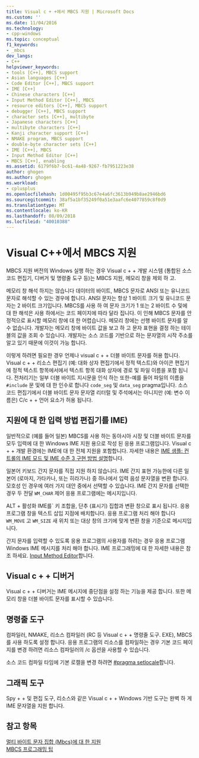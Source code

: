 ```yaml
---
title: Visual c + +에서 MBCS 지원 | Microsoft Docs
ms.custom: ''
ms.date: 11/04/2016
ms.technology:
- cpp-windows
ms.topic: conceptual
f1_keywords:
- _mbcs
dev_langs:
- C++
helpviewer_keywords:
- tools [C++], MBCS support
- Asian languages [C++]
- Code Editor [C++], MBCS support
- IME [C++]
- Chinese characters [C++]
- Input Method Editor [C++], MBCS
- resource editors [C++], MBCS support
- debugger [C++], MBCS support
- character sets [C++], multibyte
- Japanese characters [C++]
- multibyte characters [C++]
- Kanji character support [C++]
- NMAKE program, MBCS support
- double-byte character sets [C++]
- IME [C++], MBCS
- Input Method Editor [C++]
- MBCS [C++], enabling
ms.assetid: 6179f6b7-bc61-4a48-9267-fb7951223e38
author: ghogen
ms.author: ghogen
ms.workload:
- cplusplus
ms.openlocfilehash: 1d00495f95b3c67e4a6fc3613b949b8ae2946bd6
ms.sourcegitcommit: 38af5a1bf35249f0a51e3aafc6e4077859c8f0d9
ms.translationtype: MT
ms.contentlocale: ko-KR
ms.lasthandoff: 08/09/2018
ms.locfileid: "40010388"
---
```

# <a name="mbcs-support-in-visual-c"></a>Visual C++에서 MBCS 지원
MBCS 지원 버전의 Windows 실행 하는 경우 Visual c + + 개발 시스템 (통합된 소스 코드 편집기, 디버거 및 명령줄 도구 등)는 MBCS 지원, 메모리 창을 제외 하 고.  
  
 메모리 창 해석 하지는 않습니다 데이터의 바이트, MBCS 문자로 ANSI 또는 유니코드 문자로 해석할 수 있는 경우에 합니다. ANSI 문자는 항상 1 바이트 크기 및 유니코드 문자는 2 바이트 크기입니다. MBCS를 사용 하 여 문자 크기가 1 또는 2 바이트 수 및에 대 한 해석은 사용 하에서는 코드 페이지에 따라 달라 집니다. 이 인해 MBCS 문자를 안정적으로 표시할 메모리 창에 대 한 어렵습니다. 메모리 창에는 선행 바이트 문자를 알 수 없습니다. 개발자는 메모리 창에 바이트 값을 보고 하 고 문자 표현을 결정 하는 테이블의 값을 조회 수 있습니다. 개발자는 소스 코드를 기반으로 하는 문자열의 시작 주소를 알고 있기 때문에 이것이 가능 합니다.  
  
 이렇게 하려면 필요한 경우 언제나 visual c + + 더블 바이트 문자를 허용 합니다. Visual c + + 리소스 편집기 (예: 대화 상자 편집기에서 정적 텍스트)와 아이콘 편집기에 정적 텍스트 항목에서에서 텍스트 항목 대화 상자에 경로 및 파일 이름을 포함 됩니다. 전처리기는 일부 더블 바이트 지시문을 인식 하는 또한-예를 들어 파일의 이름을 `#include` 문 및에 대 한 인수로 합니다 `code_seg` 및 `data_seg` pragma입니다. 소스 코드 편집기에서 더블 바이트 문자 문자열 리터럴 및 주석에서는 아니지만 (예: 변수 이름은) C/c + + 언어 요소가 허용 됩니다.  
  
##  <a name="_core_support_for_the_input_method_editor_.28.ime.29"></a> 지원에 대 한 입력 방법 편집기를 IME)  
 일반적으로 (예를 들어 일본) MBCS를 사용 하는 동아시아 시장 및 더블 바이트 문자를 모두 입력에 대 한 Windows IME 지원 용으로 작성 된 응용 프로그램입니다. Visual c + + 개발 환경에는 IME에 대 한 전체 지원을 포함합니다. 자세한 내용은 [IME 샘플: 컨트롤의 IME 모드 및 IME 수준 3 구현 방법 설명](http://msdn.microsoft.com/87ebdf65-cef0-451d-a6fc-d5fb64178b14)합니다.  
  
 일본어 키보드 간지 문자를 직접 지원 하지 않습니다. IME 간지 표현 가능한에 다른 일본어 (로마지, 가타카나, 또는 히라가나) 중 하나에서 입력 음성 문자열을 변환 합니다. 모호성 인 경우에 여러 가지 대안 중에서 선택할 수 있습니다. IME 간지 문자를 선택한 경우 두 전달 `WM_CHAR` 제어 응용 프로그램에는 메시지입니다.  
  
 ALT + 활성화 IME를\` 키 조합을, 단추 (표시기) 집합과 변환 창으로 표시 됩니다. 응용 프로그램 창을 텍스트 삽입 지점에 배치합니다. 응용 프로그램 처리 해야 합니다 `WM_MOVE` 고 `WM_SIZE` 새 위치 또는 대상 창의 크기에 맞게 변환 창을 기준으로 메시지입니다.  
  
 간지 문자를 입력할 수 있도록 응용 프로그램의 사용자를 하려는 경우 응용 프로그램 Windows IME 메시지를 처리 해야 합니다. IME 프로그래밍에 대 한 자세한 내용은 참조 하세요. [Input Method Editor](https://msdn.microsoft.com/library/ms776145.aspx)합니다.  
  
## <a name="visual-c-debugger"></a>Visual c + + 디버거  
 Visual c + + 디버거는 IME 메시지에 중단점을 설정 하는 기능을 제공 합니다. 또한 메모리 창을 더블 바이트 문자를 표시할 수 있습니다.  
  
## <a name="command-line-tools"></a>명령줄 도구  
 컴파일러, NMAKE, 리소스 컴파일러 (RC 등 Visual c + + 명령줄 도구. EXE), MBCS를 사용 하도록 설정 합니다. 응용 프로그램의 리소스를 컴파일하는 경우 기본 코드 페이지를 변경 하려면 리소스 컴파일러의 /c 옵션을 사용할 수 있습니다.  
  
 소스 코드 컴파일 타임에 기본 로캘을 변경 하려면 [#pragma setlocale](../preprocessor/setlocale.md)합니다.  
  
## <a name="graphical-tools"></a>그래픽 도구  
 Spy + + 및 편집 도구, 리소스와 같은 Visual c + + Windows 기반 도구는 완벽 하 게 IME 문자열을 지원 합니다.  
  
## <a name="see-also"></a>참고 항목  
 [멀티 바이트 문자 집합 (Mbcs)에 대 한 지원](../text/support-for-multibyte-character-sets-mbcss.md)   
 [MBCS 프로그래밍 팁](../text/mbcs-programming-tips.md)